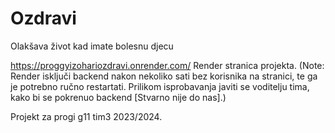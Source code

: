 # Ozdravi

Olakšava život kad imate bolesnu djecu

https://proggyizohariozdravi.onrender.com/
Render stranica projekta. (Note: Render isključi backend nakon nekoliko sati bez korisnika na stranici, te ga je potrebno ručno restartati. Prilikom isprobavanja javiti se voditelju tima, kako bi se pokrenuo backend [Stvarno nije do nas].)

Projekt za progi g11 tim3 2023/2024.
